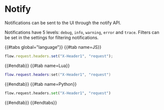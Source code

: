 # Notify

Notifications can be sent to the UI through the notify API.

Notifications have 5 levels: `debug`, `info`, `warning`, `error` and `trace`.
Filters can be set in the settings for filtering notifications.

{{#tabs global="language"}}
{{#tab name=JS}}

```js
flow.request.headers.set("X-Header1", "request");
```

{{#endtab}}
{{#tab name=Lua}}

```lua
flow.request.headers:set("X-Header1", "request")
```

{{#endtab}}
{{#tab name=Python}}

```py
flow.request.headers.set("X-Header1", "request")
```

{{#endtab}}
{{#endtabs}}
